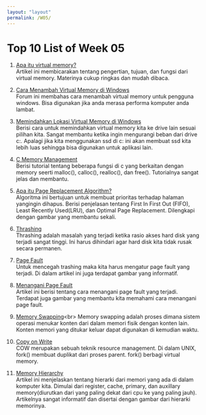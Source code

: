 ```yaml
---
layout: "layout"
permalink: /W05/
---
```


# Top 10 List of Week 05

1. [Apa itu virtual memory?](http://www.mampirlah.com/teknik-informatika/pengertian-tujuan-dan-fungsi-virtual-memory.html)<br>
Artikel ini membicarakan tentang pengertian, tujuan, dan fungsi dari virtual memory. Materinya cukup ringkas dan mudah dibaca.

2. [Cara Menambah Virtual Memory di Windows](https://answers.microsoft.com/en-us/windows/forum/windows_10-performance/how-to-increase-virtual-memory-in-windows-10-a/46dacaf5-15cf-4f5d-9d5a-cba1401ae4c9)<br>
Forum ini membahas cara menambah virtual memory untuk pengguna windows. Bisa digunakan jika anda merasa performa komputer anda lambat.

3. [Memindahkan Lokasi Virtual Memory di Windows](https://www.windowscentral.com/how-move-virtual-memory-different-drive-windows-10)<br>
Berisi cara untuk memindahkan virtual memory kita ke drive lain sesuai pilihan kita. Sangat membantu ketika ingin mengurangi beban dari drive c:. Apalagi jika kita menggunakan ssd di c: ini akan membuat ssd kita lebih luas sehingga bisa digunakan untuk aplikasi lain.

4. [C Memory Management](https://www.tutorialspoint.com/cprogramming/c_memory_management.htm)<br>
Berisi tutorial tentang beberapa fungsi di c yang berkaitan dengan memory seerti malloc(), calloc(), realloc(), dan free(). Tutorialnya sangat jelas dan membantu.

5. [Apa itu Page Replacement Algorithm?](https://afteracademy.com/blog/what-are-the-page-replacement-algorithms)<br>
Algoritma ini bertujuan untuk membuat prioritas terhadap halaman yangingin dihapus. Berisi penjelasan tentang First In First Out (FIFO), Least Recently Used(LRU), dan Optimal Page Replacement. Dilengkapi dengan gambar yang membantu sekali.

6. [Thrashing](https://www.techopedia.com/definition/4766/thrashing)<br>
Thrashing adalah masalah yang terjadi ketika rasio akses hard disk yang terjadi sangat tinggi. Ini harus dihindari agar hard disk kita tidak rusak secara permanen.

6. [Page Fault](http://openstorage.gunadarma.ac.id/linux/docs/v06/Kuliah/SistemOperasi/BUKU/SistemOperasi-4.X-2/ch07s07.html)<br>
Untuk mencegah trashing maka kita harus mengatur page fault yang terjadi. Di dalam artikel ini juga terdapat gambar yang informatif.

7. [Menangani Page Fault](http://openstorage.gunadarma.ac.id/linux/docs/v06/Kuliah/SistemOperasi/BUKU/SistemOperasi-4.X-2/ch05s03.html)<br>
Artikel ini berisi tentang cara menangani page fault yang terjadi. Terdapat juga gambar yang membantu kita memahami cara menangani page fault.

8. [Memory Swapping](https://www.techopedia.com/definition/30467/memory-swapping#:~:text=Memory%20swapping%20is%20a%20memory,and%20easy%20to%20restore%20later.)<br>
Memory swapping adalah proses dimana sistem operasi menukar konten dari dalam memori fisik dengan konten lain. Konten memori yang ditukar keluar dapat digunakan di kemudian waktu.

9. [Copy on Write](https://www.geeksforgeeks.org/copy-on-write/)<br>
COW merupakan sebuah teknik resource management. Di dalam UNIX, fork() membuat duplikat dari proses parent. fork() berbagi virtual memory.

10. [Memory Hierarchy](https://www.elprocus.com/memory-hierarchy-in-computer-architecture/)<br>
Artikel ini menjelaskan tentang hierarki dari memori yang ada di dalam komputer kita. Dimulai dari register, cache, primary, dan auxillary memory(diurutkan dari yang paling dekat dari cpu ke yang paling jauh). Artikelnya sangat informatif dan disertai dengan gambar dari hierarki memorinya.